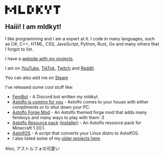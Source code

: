 ```
█▄ ▄█ █   █▀▄ █▄▀ █ █ ▀█▀
█ ▀ █ █▄▄ █▄▀ █▀▄  █   █
```

## Haiii! I am mldkyt!

I like programming and I am a expert at it. I code in many languages, such as C#, C++, HTML, CSS, JavaScript, Python, Rust, Go and many others that I forgot to list.

I have a [website with my projects](https://mldkyt.com/).

I am on [YouTube](https://youtube.com/@programmer.astolfo), [TikTok](https://tiktok.com/@mldkyt), [Twitch](https://twitch.tv/programmerastolfo) and [Reddit](https://reddit.com/u/MLDKYT).

You can also add me on [Steam](https://steamcommunity.com/id/mldkyt/)

I've released some cool stuff like:

- [FemBot](https://mldkyt.com/fembot) - A Discord bot written my mldkyt.
- [Astolfo is coming for you](https://github.com/mldkyt/AstolfoIsComingForYou/releases) - Astolfo comes to your house with either compliments or to shut down your PC.
- [Astolfo Forge Mod](https://github.com/mldkyt/AstolfoForge/releases) - An Astolfo themed forge mod that adds many femboys and many ways to play with them :3
- [Astolfo Resource pack](https://github.com/mldkyt/AstolfoResourcePack) ([installer](https://github.com/mldkyt/AstolfoResourcePackInstaller/releases/)) - An Astolfo resource pack for Minecraft 1.20.1.
- [AstolfOS](https://github.com/mldkyt/AstolfOS/wiki/) - A script that converts your Linux distro to AstolfOS.
- I also listed some of my [older projects here](https://mldkyt.com/project/olderprojects).

Also, アストルフォの可愛い
